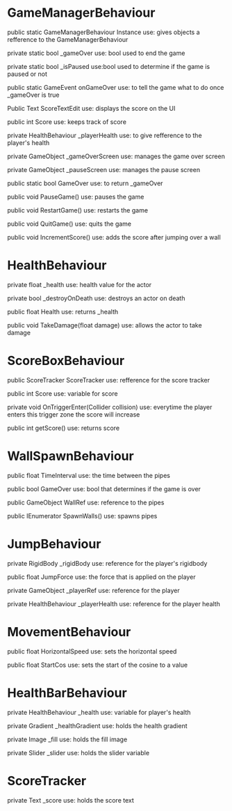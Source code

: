 # GameManagerBehaviour

public static GameManagerBehaviour Instance
use: gives objects a refference to the GameManagerBehaviour

private static bool _gameOver
use: bool used to end the game

private static bool _isPaused
use:bool used to determine if the game is paused or not

public static GameEvent onGameOver
use: to tell the game what to do once _gameOver is true

Public Text ScoreTextEdit
use: displays the score on the UI

public int Score
use: keeps track of score

private HealthBehaviour _playerHealth
use: to give refference to the player's health

private GameObject _gameOverScreen
use: manages the game over screen

private GameObject _pauseScreen
use: manages the pause screen

public static bool GameOver
use: to return _gameOver

public void PauseGame()
use: pauses the game

public void RestartGame()
use: restarts the game

public void QuitGame()
use: quits the game

public void IncrementScore()
use: adds the score after jumping over a wall

# HealthBehaviour

private float _health
use: health value for the actor

private bool _destroyOnDeath
use: destroys an actor on death

public float Health
use: returns _health

public void TakeDamage(float damage)
use: allows the actor to take damage

# ScoreBoxBehaviour

public ScoreTracker ScoreTracker
use: refference for the score tracker

public int Score
use: variable for score

private void OnTriggerEnter(Collider collision)
use: everytime the player enters this trigger zone the score will increase

public int getScore()
use: returns score

# WallSpawnBehaviour

public float TimeInterval
use: the time between the pipes

public bool GameOver
use: bool that determines if the game is over

public GameObject WallRef
use: reference to the pipes

public IEnumerator SpawnWalls()
use: spawns pipes

# JumpBehaviour

private RigidBody _rigidBody
use: reference for the player's rigidbody

public float JumpForce
use: the force that is applied on the player

private GameObject _playerRef
use: reference for the player

private HealthBehaviour _playerHealth
use: reference for the player health

# MovementBehaviour

public float HorizontalSpeed
use: sets the horizontal speed

public float StartCos
use: sets the start of the cosine to a value

# HealthBarBehaviour

private HealthBehaviour _health
use: variable for player's health

private Gradient _healthGradient
use: holds the health gradient

private Image _fill
use: holds the fill image

private Slider _slider
use: holds the slider variable

# ScoreTracker

private Text _score
use: holds the score text
